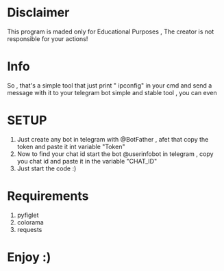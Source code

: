# Disclaimer 
 This program is maded only for Educational Purposes , The creator is not responsible for your actions!
# Info 
 So , that's a simple tool that just print " ipconfig" in your cmd and send a message with it to your telegram bot
 simple and stable tool , you can even

# SETUP
1) Just create any bot in telegram with @BotFather , afet that copy the token and paste it int variable "Token"
2) Now to find your chat id start the bot @userinfobot in telegram , copy you chat id and paste it in the variable "CHAT_ID"
3) Just start the code :)

# Requirements 
1) pyfiglet
2) colorama
3) requests

# Enjoy :)
